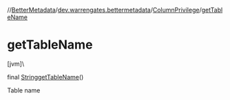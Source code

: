 //[BetterMetadata](../../../index.md)/[dev.warrengates.bettermetadata](../index.md)/[ColumnPrivilege](index.md)/[getTableName](get-table-name.md)

# getTableName

[jvm]\

final [String](https://docs.oracle.com/javase/8/docs/api/java/lang/String.html)[getTableName](get-table-name.md)()

Table name
